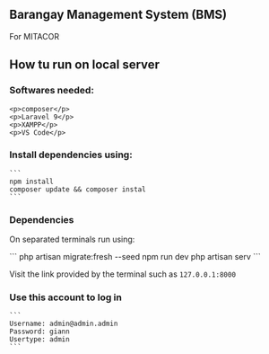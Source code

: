 ## Barangay Management System (BMS)
For MITACOR
## How tu run on local server
### Softwares needed:
    <p>composer</p>
    <p>Laravel 9</p>
    <p>XAMPP</p>
    <p>VS Code</p>

### Install dependencies using: 
    ```
    npm install
    composer update && composer instal
    ```

### Dependencies
<p>On separated terminals run using:</p>
    ```
        php artisan migrate:fresh --seed
        npm run dev
        php artisan serv
    ```

Visit the link provided by the terminal such as `127.0.0.1:8000`  

### Use this account to log in
    ```
    Username: admin@admin.admin
    Password: giann
    Usertype: admin
    ```	